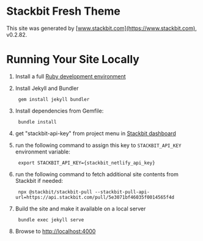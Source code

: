 # Stackbit Fresh Theme

This site was generated by [www.stackbit.com](https://www.stackbit.com), v0.2.82.

# Running Your Site Locally

1. Install a full [Ruby development environment](https://jekyllrb.com/docs/installation/)

1. Install Jekyll and Bundler

        gem install jekyll bundler

1. Install dependencies from Gemfile:

        bundle install

1. get "stackbit-api-key" from project menu in [Stackbit dashboard](https://app.stackbit.com/dashboard)

1. run the following command to assign this key to `STACKBIT_API_KEY` environment variable:

        export STACKBIT_API_KEY={stackbit_netlify_api_key}

1. run the following command to fetch additional site contents from Stackbit if needed:

        npx @stackbit/stackbit-pull --stackbit-pull-api-url=https://api.stackbit.com/pull/5e3071bf46035f0014565f4d

1. Build the site and make it available on a local server

        bundle exec jekyll serve

1. Browse to [http://localhost:4000](http://localhost:4000)
